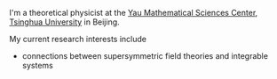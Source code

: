 I'm a theoretical physicist at the [Yau Mathematical Sciences Center](http://ymsc.tsinghua.edu.cn/en), [Tsinghua University](https://www.tsinghua.edu.cn/en/) in Beijing.

My current research interests include
- connections between supersymmetric field theories and integrable systems
